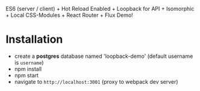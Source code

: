 ES6 (server / client) + Hot Reload Enabled + Loopback for API + Isomorphic + Local CSS-Modules + React Router + Flux Demo!

# Installation
- create a **postgres** database named 'loopback-demo' (default username is `username`)
- npm install
- npm start
- navigate to `http://localhost:3001` (proxy to webpack dev server)
